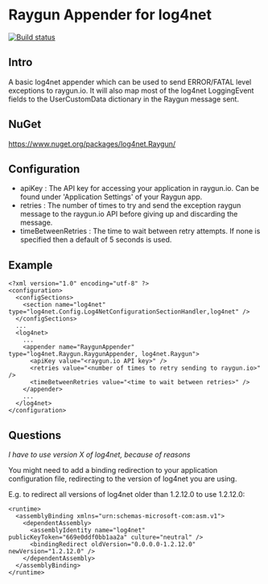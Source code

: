 Raygun Appender for log4net
===========================

[![Build status](https://ci.appveyor.com/api/projects/status/l1vkoo634ylqnvep)](https://ci.appveyor.com/project/plmw/log4net-raygun)

Intro
-----
A basic log4net appender which can be used to send ERROR/FATAL level exceptions to raygun.io. It will also map most of the log4net LoggingEvent fields to the UserCustomData dictionary in the Raygun message sent.

NuGet
-----
https://www.nuget.org/packages/log4net.Raygun/

Configuration
-------------

* apiKey : The API key for accessing your application in raygun.io. Can be found under 'Application Settings' of your Raygun app.
* retries : The number of times to try and send the exception raygun message to the raygun.io API before giving up and discarding the message.
* timeBetweenRetries : The time to wait between retry attempts. If none is specified then a default of 5 seconds is used.

Example
-------

```
<?xml version="1.0" encoding="utf-8" ?>
<configuration>
  <configSections>
    <section name="log4net" type="log4net.Config.Log4NetConfigurationSectionHandler,log4net" />
  </configSections>
  ...
  <log4net>
    ...
    <appender name="RaygunAppender" type="log4net.Raygun.RaygunAppender, log4net.Raygun">
      <apiKey value="<raygun.io API key>" />
      <retries value="<number of times to retry sending to raygun.io>" />
      <timeBetweenRetries value="<time to wait between retries>" />
    </appender>
	...
  </log4net>
</configuration>
```

Questions
---------

*I have to use version X of log4net, because of reasons*

You might need to add a binding redirection to your application configuration file, redirecting to the version of log4net you are using.

E.g. to redirect all versions of log4net older than 1.2.12.0 to use 1.2.12.0:

```
<runtime>
  <assemblyBinding xmlns="urn:schemas-microsoft-com:asm.v1">
    <dependentAssembly>
      <assemblyIdentity name="log4net" publicKeyToken="669e0ddf0bb1aa2a" culture="neutral" />
      <bindingRedirect oldVersion="0.0.0.0-1.2.12.0" newVersion="1.2.12.0" />
    </dependentAssembly>
  </assemblyBinding>
</runtime>
```